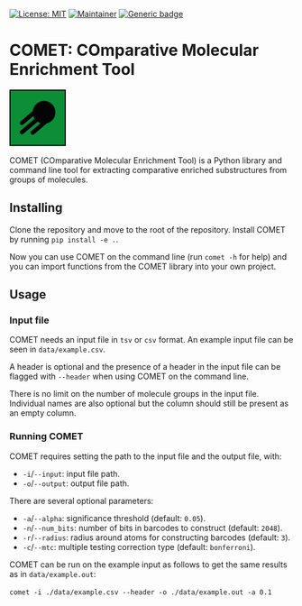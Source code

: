 [![License: MIT](https://img.shields.io/badge/License-MIT-yellow.svg)](./LICENSE)
[![Maintainer](https://img.shields.io/badge/Maintainer-davidmeijer-blue)](https://github.com/davidmeijer)
[![Generic badge](https://img.shields.io/badge/Version-alpha-green.svg)](https://shields.io/)

# COMET: COmparative Molecular Enrichment Tool

<img src="https://github.com/moltools/COMET/blob/main/logo.png" alt="logo" width="100">

COMET (COmparative Molecular Enrichment Tool) is a Python library and command line tool for extracting comparative enriched substructures from groups of molecules.

## Installing

Clone the repository and move to the root of the repository. Install COMET by running `pip install -e .`.

Now you can use COMET on the command line (run `comet -h` for help) and you can import functions from the COMET library into your own project. 

## Usage

### Input file

COMET needs an input file in `tsv` or `csv` format. An example input file can be seen in `data/example.csv`. 

A header is optional and the presence of a header in the input file can be flagged with `--header` when using COMET on the command line.

There is no limit on the number of molecule groups in the input file. Individual names are also optional but the column should still be present as an empty column.

### Running COMET

COMET requires setting the path to the input file and the output file, with:
* `-i`/`--input`: input file path. 
* `-o`/`--output`: output file path. 

There are several optional parameters:
* `-a`/`--alpha`: significance threshold (default: `0.05`).
* `-n`/`--num_bits`: number of bits in barcodes to construct (default: `2048`).
* `-r`/`--radius`: radius around atoms for constructing barcodes (default: `3`).
* `-c`/`--mtc`: multiple testing correction type (default: `bonferroni`).

COMET can be run on the example input as follows to get the same results as in `data/example.out`:

`comet -i ./data/example.csv --header -o ./data/example.out -a 0.1`
